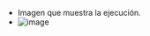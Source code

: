 - Imagen que muestra la ejecución.
- ![image](https://github.com/steepsalvadorman/guess-the-number/assets/86312325/0d972b9e-2ead-4380-ad4f-d6cedbd1f8a8)


